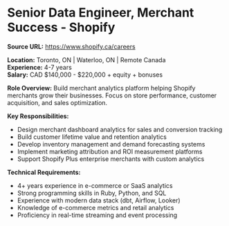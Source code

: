 # Senior Data Engineer, Merchant Success - Shopify

**Source URL:** https://www.shopify.ca/careers

**Location:** Toronto, ON | Waterloo, ON | Remote Canada  
**Experience:** 4-7 years  
**Salary:** CAD $140,000 - $220,000 + equity + bonuses

**Role Overview:**
Build merchant analytics platform helping Shopify merchants grow their businesses. Focus on store performance, customer acquisition, and sales optimization.

**Key Responsibilities:**
- Design merchant dashboard analytics for sales and conversion tracking
- Build customer lifetime value and retention analytics
- Develop inventory management and demand forecasting systems
- Implement marketing attribution and ROI measurement platforms
- Support Shopify Plus enterprise merchants with custom analytics

**Technical Requirements:**
- 4+ years experience in e-commerce or SaaS analytics
- Strong programming skills in Ruby, Python, and SQL
- Experience with modern data stack (dbt, Airflow, Looker)
- Knowledge of e-commerce metrics and retail analytics
- Proficiency in real-time streaming and event processing